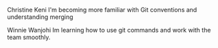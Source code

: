 Christine Keni
I'm becoming more familiar with Git conventions and understanding merging

Winnie Wanjohi
Im learning how to use git commands and work with the team smoothly.

